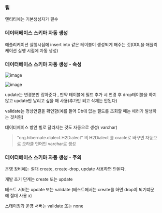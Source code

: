 ### 팁

엔티티에는 기본생성자가 필수

### 데이터베이스 스키마 자동 생성

애플리케이션 실행시점에 insert into 같은 테이블이 생성되게 해주는 것(DDL을 애플리케이션 실행 시점에 자동 생성)

### 데이터베이스 스키마 자동 생성 - 속성

![image](https://user-images.githubusercontent.com/78454649/152742543-8b70ad02-63b2-402f-b32c-a1ca2b54b138.png)

![image](https://user-images.githubusercontent.com/78454649/152742568-75082126-feae-47a5-8f03-8cb3b47bea96.png)

update는 변경분만 잡아준다 , 만약 테이블에 필드 추가 시 변경 후 drop테이블을 하지 않고 update만 날리고 싶을 때 사용(추가만 되고 삭제는 안된다)

validate는 정상연결을 확인함(예를 들어 Db에 없는 필드를 조회할 때는 에러가 발생하는 것처럼)

데이터베이스 방언 별로 달라지는 것도 자동으로 생성( varchar)
> "org.hibernate.dialect.H2Dialect" 의 H2Dialect 를 oracle로 바꾸면 자동으로 오라클 언어인 varchar로 생성


### 데이터베이스 스키마 자동 생성 - 주의

운영 장비에는 절대 create, create-drop, update 사용하면 안된다. 

개발 초기 단계는 create 또는 update 

테스트 서버는 update 또는 validate (테스트에서는 create를 하면 drop이 되기떄문에 절대 사용 x)

스테이징과 운영 서버는 validate 또는 none
